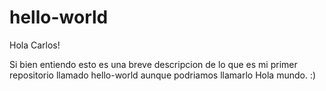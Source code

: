 # hello-world

Hola Carlos!

Si bien entiendo esto es una breve descripcion de lo que es mi primer repositorio llamado hello-world
aunque podriamos llamarlo Hola mundo. :)
